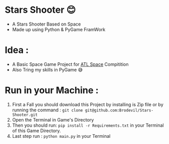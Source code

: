 # Stars Shooter 😊

- A Stars Shooter Based on Space
- Made up using Python & PyGame FramWork

# Idea :
- A Basic Space Game Project for [ATL Space](https://aimapp2.aim.gov.in/atlspace/) Compitition
- Also Tring my skills in PyGame 😅

# Run in your Machine :
1. First a Fall you should download this Project by installing is Zip file or by running the command : `git clone git@github.com:Brodevil/Stars-Shooter.git`
2. Open the Terminal in Game's Directory
3. Then you should run: `pip install -r Requirements.txt` in your Terminal of this Game Directory.
4. Last step run : `python main.py` in your Terminal
